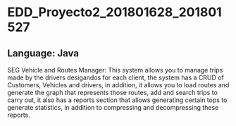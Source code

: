 # EDD_Proyecto2_201801628_201801527

## Language: Java

SEG Vehicle and Routes Manager: This system allows you to manage trips made by the drivers desigandos for each client, the system has a CRUD of Customers, 
Vehicles and drivers, in addition, it allows you to load routes and generate the graph that represents those routes, add and search trips to carry out, 
it also has a reports section that allows generating certain tops to generate statistics, in addition to compressing and decompressing these reports.
